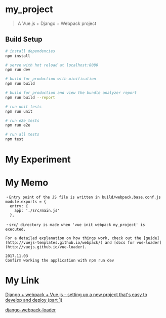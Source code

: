 # my_project

> A Vue.js + Django + Webpack project

## Build Setup

``` bash
# install dependencies
npm install

# serve with hot reload at localhost:8080
npm run dev

# build for production with minification
npm run build

# build for production and view the bundle analyzer report
npm run build --report

# run unit tests
npm run unit

# run e2e tests
npm run e2e

# run all tests
npm test
```

# My Experiment


# My Memo
```
・Entry point of the JS file is written in build/webpack.base.conf.js
module.exports = {
  entry: {
    app: './src/main.js'
  },
  
・src/ directory is made when 'vue init webpack my_project' is executed.
```

```
For a detailed explanation on how things work, check out the [guide](http://vuejs-templates.github.io/webpack/) and [docs for vue-loader](http://vuejs.github.io/vue-loader).

2017.11.03
Confirm working the application with npm run dev
```

# My Link
[Django + webpack + Vue.js - setting up a new project that's easy to develop and deploy (part 1)](https://ariera.github.io/2017/09/26/django-webpack-vue-js-setting-up-a-new-project-that-s-easy-to-develop-and-deploy-part-1.html)

[django-webpack-loader](https://github.com/ezhome/django-webpack-loader)

